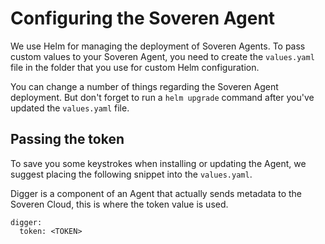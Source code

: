 # Configuring the Soveren Agent

We use Helm for managing the deployment of Soveren Agents. To pass custom values to your Soveren Agent, you need to create the `values.yaml` file in the folder that you use for custom Helm configuration.

You can change a number of things regarding the Soveren Agent deployment. But don't forget to run a `helm upgrade` command after you've updated the `values.yaml` file.

## Passing the token

To save you some keystrokes when installing or updating the Agent, we suggest placing the following snippet into the `values.yaml`.

Digger is a component of an Agent that actually sends metadata to the Soveren Cloud, this is where the token value is used.

```shell
digger:
  token: <TOKEN>
```

